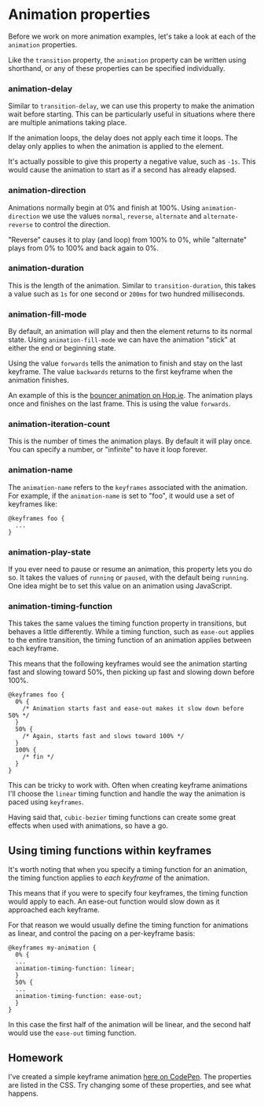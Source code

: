# Animation properties

Before we work on more animation examples, let's take a look at each of the `animation` properties.

Like the `transition` property, the `animation` property can be written using shorthand, or any of these properties can be specified individually.

### animation-delay

Similar to `transition-delay`, we can use this property to make the animation wait before starting. This can be particularly useful in situations where there are multiple animations taking place.

If the animation loops, the delay does not apply each time it loops. The delay only applies to when the animation is applied to the element.

It's actually possible to give this property a negative value, such as `-1s`. This would cause the animation to start as if a second has already elapsed.

### animation-direction

Animations normally begin at 0% and finish at 100%. Using `animation-direction` we use the values `normal`, `reverse`, `alternate` and `alternate-reverse` to control the direction.

"Reverse" causes it to play (and loop) from 100% to 0%, while "alternate" plays from 0% to 100% and back again to 0%.

### animation-duration

This is the length of the animation. Similar to `transition-duration`, this takes a value such as `1s` for one second or `200ms` for two hundred milliseconds.

### animation-fill-mode

By default, an animation will play and then the element returns to its normal state. Using `animation-fill-mode` we can have the animation "stick" at either the end or beginning state.

Using the value `forwards` tells the animation to finish and stay on the last keyframe. The value `backwards` returns to the first keyframe when the animation finishes.

An example of this is the [bouncer animation on Hop.ie](http://hop.ie/). The animation plays once and finishes on the last frame. This is using the value `forwards`.

### animation-iteration-count

This is the number of times the animation plays. By default it will play once. You can specify a number, or "infinite" to have it loop forever.

### animation-name

The `animation-name` refers to the `keyframes` associated with the animation. For example, if the `animation-name` is set to "foo", it would use a set of keyframes like:

    @keyframes foo {
      ...
    }

### animation-play-state

If you ever need to pause or resume an animation, this property lets you do so. It takes the values of `running` or `paused`, with the default being `running`. One idea might be to set this value on an animation using JavaScript.

### animation-timing-function

This takes the same values the timing function property in transitions, but behaves a little differently. While a timing function, such as `ease-out` applies to the entire transition, the timing function of an animation applies between each keyframe.

This means that the following keyframes would see the animation starting fast and slowing toward 50%, then picking up fast and slowing down before 100%.

    @keyframes foo {
      0% {
        /* Animation starts fast and ease-out makes it slow down before 50% */
      }
      50% {
        /* Again, starts fast and slows toward 100% */
      }
      100% {
        /* fin */
      }
    }

This can be tricky to work with. Often when creating keyframe animations I'll choose the `linear` timing function and handle the way the animation is paced using `keyframes`.

Having said that, `cubic-bezier` timing functions can create some great effects when used with animations, so have a go.

## Using timing functions within keyframes

It's worth noting that when you specify a timing function for an animation, the timing function applies to _each keyframe_ of the animation.

This means that if you were to specify four keyframes, the timing function would apply to each. An ease-out function would slow down as it approached each keyframe.

For that reason we would usually define the timing function for animations as linear, and control the pacing on a per-keyframe basis:

    @keyframes my-animation {
      0% {
      ...
      animation-timing-function: linear;
      }
      50% {
      ...
      animation-timing-function: ease-out;
      }
    }

In this case the first half of the animation will be linear, and the second half would use the `ease-out` timing function.

## Homework

I've created a simple keyframe animation [here on CodePen](http://codepen.io/donovanh/pen/MYMJRd?editors=010). The properties are listed in the CSS. Try changing some of these properties, and see what happens.
